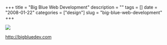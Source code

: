 +++
title = "Big Blue Web Development"
description = ""
tags = []
date = "2008-01-22"
categories = ["design"]
slug = "big-blue-web-development"
+++


 

  <div id="screens-thumbs" class="clearfix">
    <div class="txt-center" id="design-submission"><a href="http://bigbluedev.com/"><img id='bluga-thumbnail-1103' class='bluga-thumbnail large' src='http://media.konigi.com/bluga/
wt47f28205b89f5_0.jpg'/></a></div>  
  </div>   
<p><a href="http://bigbluedev.com/">http://bigbluedev.com</a></p>




